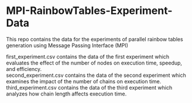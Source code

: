 # MPI-RainbowTables-Experiment-Data
This repo contains the data for the experiments of parallel rainbow tables generation using Message Passing Interface (MPI)

first_experiment.csv contains the data of the first experiment which evaluates the effect of the number of nodes on execution time, speedup, and efficiency.  
second_experiment.csv contains the data of the second experiment which examines the impact of the number of chains on execution time.  
third_experiment.csv contains the data of the third experiment which analyzes how chain length affects execution time.  
